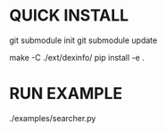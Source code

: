 # QUICK INSTALL

git submodule init
git submodule update

make -C ./ext/dexinfo/
pip install -e .

# RUN EXAMPLE

./examples/searcher.py